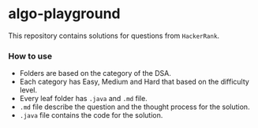# algo-playground

This repository contains solutions for questions from `HackerRank`.

### How to use
- Folders are based on the category of the DSA.
- Each category has Easy, Medium and Hard that based on the difficulty level.
- Every leaf folder has `.java` and `.md` file.
- `.md` file describe the question and the thought process for the solution.
- `.java` file contains the code for the solution.
